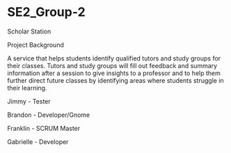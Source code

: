 # SE2_Group-2
Scholar Station

Project Background 

A service that helps students identify qualified tutors and study groups for their classes. Tutors and study groups will fill out feedback and summary information after a session to give insights to a professor and to help them further direct future classes by identifying areas where students struggle in their learning.



Jimmy - Tester

Brandon - Developer/Gnome

Franklin - SCRUM Master

Gabrielle - Developer

